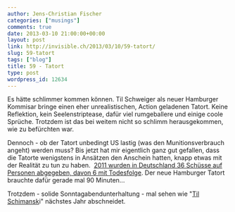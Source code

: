 ```yaml
---
author: Jens-Christian Fischer
categories: ["musings"]
comments: true
date: 2013-03-10 21:00:00+00:00
layout: post
link: http://invisible.ch/2013/03/10/59-tatort/
slug: 59-tatort
tags: ["blog"]
title: 59 - Tatort
type: post
wordpress_id: 12634
---
```


Es hätte schlimmer kommen können. Til Schweiger als neuer Hamburger Kommisar bringe einen eher unrealistischen, Action geladenen Tatort. Keine Reflektion, kein Seelenstriptease, dafür viel rumgeballere und einige coole Sprüche. Trotzdem ist das bei weitem nicht so schlimm herausgekommen, wie zu befürchten war.

Dennoch - ob der Tatort unbedingt US lastig (was den Munitionsverbrauch angeht) werden muss? Bis jetzt hat mir eigentlich ganz gut gefallen, dass die Tatorte wenigstens in Ansätzen den Anschein hatten, knapp etwas mit der Realität zu tun zu haben.  [2011 wurden in Deutschland 36 Schüsse auf Personen abgegeben, davon 6 mit Todesfolge](http://de.wikipedia.org/wiki/Waffengebrauch_der_Polizei_in_Deutschland). Der neue Hamburger Tatort brauchte dafür gerade mal 90 Minuten...

Trotzdem - solide Sonntagabendunterhaltung - mal sehen wie "[Til Schimansk](http://www.tagesanzeiger.ch/kultur/fernsehen/TVKritik-Til-Schimanski/story/23295112)i" nächstes Jahr abschneidet.

